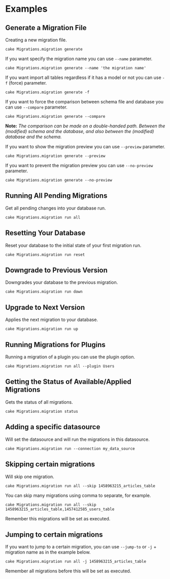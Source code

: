 Examples
========

Generate a Migration File
-------------------------

Creating a new migration file.

```
cake Migrations.migration generate
```

If you want specify the migration name you can use ```--name``` parameter.

```
cake Migrations.migration generate --name 'the migration name'
```

If you want import all tables regardless if it has a model or not you can use ```-f``` (force) parameter.

```
cake Migrations.migration generate -f
```

If you want to force the comparison between schema file and database you can use ```--compare``` parameter.

```
cake Migrations.migration generate --compare
```

**Note:** *The comparison can be made on a double-handed path. Between the (modified) schema and the database, and also
between the (modified) database and the schema.*

If you want to show the migration preview you can use  ```--preview``` parameter.

```
cake Migrations.migration generate --preview
```

If you want to prevent the migration preview you can use  ```--no-preview``` parameter.

```
cake Migrations.migration generate --no-preview
```

Running All Pending Migrations
-----------------------------

Get all pending changes into your database run.

```
cake Migrations.migration run all
```

Resetting Your Database
-----------------------

Reset your database to the initial state of your first migration run.

```
cake Migrations.migration run reset
```

Downgrade to Previous Version
-----------------------------

Downgrades your database to the previous migration.

```
cake Migrations.migration run down
```

Upgrade to Next Version
-----------------------

Applies the next migration to your database.

```
cake Migrations.migration run up
```

Running Migrations for Plugins
------------------------------

Running a migration of a plugin you can use the plugin option.

```
cake Migrations.migration run all --plugin Users
```

Getting the Status of Available/Applied Migrations
--------------------------------------------------

Gets the status of all migrations.

```
cake Migrations.migration status
```

Adding a specific datasource
--------------------------------------------------

Will set the datasource and will run the migrations in this datasource.

```
cake Migrations.migration run --connection my_data_source
```

Skipping certain migrations
--------------------------------------------------

Will skip one migration.

```
cake Migrations.migration run all --skip 1458963215_articles_table
```

You can skip many migrations using comma to separate, for example.

```
cake Migrations.migration run all --skip 1458963215_articles_table,1457412585_users_table
```

Remember this migrations will be set as executed.

Jumping to certain migrations
--------------------------------------------------

If you want to jump to a certain migration, you can use ```--jump-to``` or ```-j``` + migration name as in the example below.

```
cake Migrations.migration run all -j 1458963215_articles_table
```

Remember all migrations before this will be set as executed.
